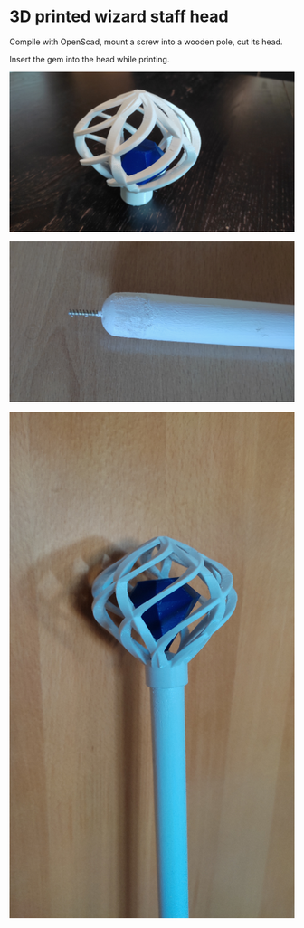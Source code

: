 # 3D printed wizard staff head

Compile with OpenScad, mount a screw into a wooden pole, cut its head. 

Insert the gem into the head while printing.

![Head](hlava.jpg)

![Screw](sroub.jpg)

![Make](komplet.jpg)
